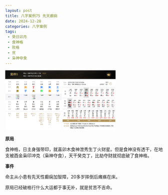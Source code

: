 ```yaml
---
layout: post
title: 八字案例75 先天癫痫
date: 2024-12-28
categories: 八字案例
tags:
 - 癸日卯月
 - 食神格
 - 败格
 - 贫
 - 枭神夺食
---
```


<img src="/images/bazi-example/bazi-example-75.PNG" width="70%">

**原局**

食神格，日主身强带印，就喜卯木食神泄秀生丁火财星。但是食神没有透干，在地支被酉金枭印冲克（枭神夺食），天干癸克丁，比劫夺财就彻底破了食神格。

**事件**

命主从小患有先天性癫痫加智障，20多岁摔倒后瘫痪在床。

原局已经破格行什么大运都于事无补，就是贫苦不吉命。
